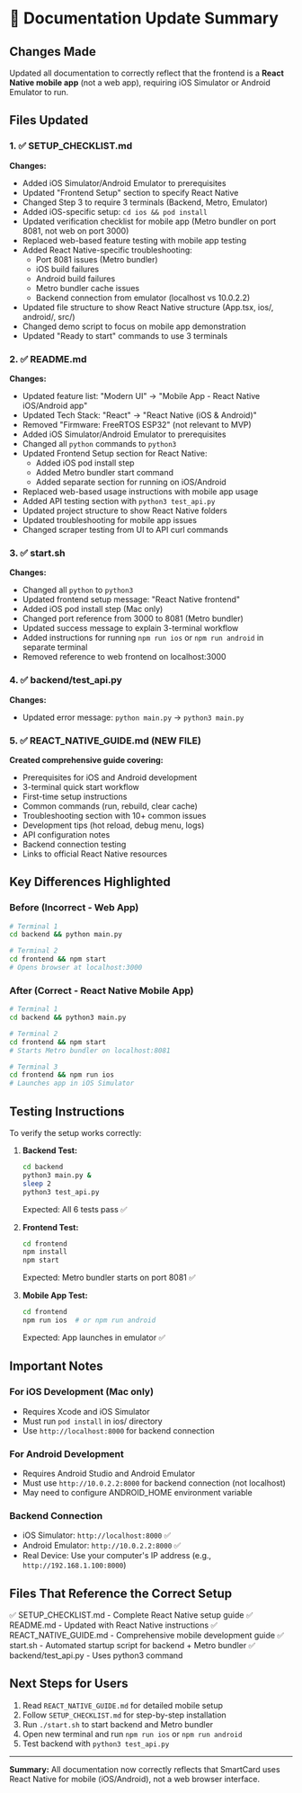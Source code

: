 # 📝 Documentation Update Summary

## Changes Made

Updated all documentation to correctly reflect that the frontend is a **React Native mobile app** (not a web app), requiring iOS Simulator or Android Emulator to run.

## Files Updated

### 1. ✅ SETUP_CHECKLIST.md
**Changes:**
- Added iOS Simulator/Android Emulator to prerequisites
- Updated "Frontend Setup" section to specify React Native
- Changed Step 3 to require 3 terminals (Backend, Metro, Emulator)
- Added iOS-specific setup: `cd ios && pod install`
- Updated verification checklist for mobile app (Metro bundler on port 8081, not web on port 3000)
- Replaced web-based feature testing with mobile app testing
- Added React Native-specific troubleshooting:
  - Port 8081 issues (Metro bundler)
  - iOS build failures
  - Android build failures
  - Metro bundler cache issues
  - Backend connection from emulator (localhost vs 10.0.2.2)
- Updated file structure to show React Native structure (App.tsx, ios/, android/, src/)
- Changed demo script to focus on mobile app demonstration
- Updated "Ready to start" commands to use 3 terminals

### 2. ✅ README.md
**Changes:**
- Updated feature list: "Modern UI" → "Mobile App - React Native iOS/Android app"
- Updated Tech Stack: "React" → "React Native (iOS & Android)"
- Removed "Firmware: FreeRTOS ESP32" (not relevant to MVP)
- Added iOS Simulator/Android Emulator to prerequisites
- Changed all `python` commands to `python3`
- Updated Frontend Setup section for React Native:
  - Added iOS pod install step
  - Added Metro bundler start command
  - Added separate section for running on iOS/Android
- Replaced web-based usage instructions with mobile app usage
- Added API testing section with `python3 test_api.py`
- Updated project structure to show React Native folders
- Updated troubleshooting for mobile app issues
- Changed scraper testing from UI to API curl commands

### 3. ✅ start.sh
**Changes:**
- Changed all `python` to `python3`
- Updated frontend setup message: "React Native frontend"
- Added iOS pod install step (Mac only)
- Changed port reference from 3000 to 8081 (Metro bundler)
- Updated success message to explain 3-terminal workflow
- Added instructions for running `npm run ios` or `npm run android` in separate terminal
- Removed reference to web frontend on localhost:3000

### 4. ✅ backend/test_api.py
**Changes:**
- Updated error message: `python main.py` → `python3 main.py`

### 5. ✅ REACT_NATIVE_GUIDE.md (NEW FILE)
**Created comprehensive guide covering:**
- Prerequisites for iOS and Android development
- 3-terminal quick start workflow
- First-time setup instructions
- Common commands (run, rebuild, clear cache)
- Troubleshooting section with 10+ common issues
- Development tips (hot reload, debug menu, logs)
- API configuration notes
- Backend connection testing
- Links to official React Native resources

## Key Differences Highlighted

### Before (Incorrect - Web App)
```bash
# Terminal 1
cd backend && python main.py

# Terminal 2
cd frontend && npm start
# Opens browser at localhost:3000
```

### After (Correct - React Native Mobile App)
```bash
# Terminal 1
cd backend && python3 main.py

# Terminal 2
cd frontend && npm start
# Starts Metro bundler on localhost:8081

# Terminal 3
cd frontend && npm run ios
# Launches app in iOS Simulator
```

## Testing Instructions

To verify the setup works correctly:

1. **Backend Test:**
   ```bash
   cd backend
   python3 main.py &
   sleep 2
   python3 test_api.py
   ```
   Expected: All 6 tests pass ✅

2. **Frontend Test:**
   ```bash
   cd frontend
   npm install
   npm start
   ```
   Expected: Metro bundler starts on port 8081 ✅

3. **Mobile App Test:**
   ```bash
   cd frontend
   npm run ios  # or npm run android
   ```
   Expected: App launches in emulator ✅

## Important Notes

### For iOS Development (Mac only)
- Requires Xcode and iOS Simulator
- Must run `pod install` in ios/ directory
- Use `http://localhost:8000` for backend connection

### For Android Development
- Requires Android Studio and Android Emulator
- Must use `http://10.0.2.2:8000` for backend connection (not localhost)
- May need to configure ANDROID_HOME environment variable

### Backend Connection
- iOS Simulator: `http://localhost:8000` ✅
- Android Emulator: `http://10.0.2.2:8000` ✅
- Real Device: Use your computer's IP address (e.g., `http://192.168.1.100:8000`)

## Files That Reference the Correct Setup

✅ SETUP_CHECKLIST.md - Complete React Native setup guide
✅ README.md - Updated with React Native instructions
✅ REACT_NATIVE_GUIDE.md - Comprehensive mobile development guide
✅ start.sh - Automated startup script for backend + Metro bundler
✅ backend/test_api.py - Uses python3 command

## Next Steps for Users

1. Read `REACT_NATIVE_GUIDE.md` for detailed mobile setup
2. Follow `SETUP_CHECKLIST.md` for step-by-step installation
3. Run `./start.sh` to start backend and Metro bundler
4. Open new terminal and run `npm run ios` or `npm run android`
5. Test backend with `python3 test_api.py`

---

**Summary:** All documentation now correctly reflects that SmartCard uses React Native for mobile (iOS/Android), not a web browser interface.
